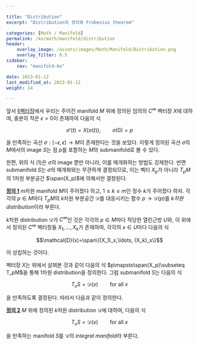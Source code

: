 ```yaml
---

title: "Distribution"
excerpt: "Distribution의 정의와 Frobenius theorem"

categories: [Math / Manifold]
permalink: /ko/math/manifold/distribution
header:
    overlay_image: /assets/images/Math/Manifold/Distribution.png
    overlay_filter: 0.5
sidebar: 
    nav: "manifold-ko"

date: 2023-01-12
last_modified_at: 2023-01-12
weight: 14

---
```


앞서 [§벡터장](/ko/math/manifold/vector_fields)에서 우리는 주어진 manifold $M$ 위에 정의된 임의의 $C^\infty$ 벡터장 $X$에 대하여, 충분히 작은 $\epsilon>0$이 존재하여 다음의 식

$$\sigma'(t)=X(\sigma(t)),\qquad \sigma(0)=p\tag{1}$$

을 만족하는 곡선 $\sigma:(-\epsilon,\epsilon)\rightarrow M$이 존재한다는 것을 보았다. 이렇게 정의된 곡선 $\sigma$의 $M$에서의 image $S$는 점 $p$를 포함하는 $M$의 submanifold로 볼 수 있다. 

한편, 위의 식 (1)은 $\sigma$의 image 뿐만 아니라, 이를 매개화하는 방법도 강제한다. 반면 submanifold $S$는 $\sigma$의 매개화와는 무관하게 결정되므로, 이는 벡터 $X_p$가 아니라 $T_pM$의 1차원 부분공간 $\span(X_p)$에 의해서만 결정된다.

<div class="definition" markdown="1">

<ins id="df1">**정의 1**</ins> $m$차원 manifold $M$이 주어졌다 하고, $1\leq k\leq m$인 정수 $k$가 주어졌다 하자. 각각의 $p\in M$마다 $T_pM$의 $k$차원 부분공간 $\mathcal{D}$를 대응시키는 함수 $p\rightarrow\mathcal{D}(p)$를 *$k$차원 distribution*이라 부른다. 

$k$차원 distribution $\mathcal{D}$가 $C^\infty$인 것은 각각의 $p\in M$마다 적당한 열린근방 $U$와, 이 위에서 정의된 $C^\infty$ 벡터장들 $X_1,\ldots, X_k$가 존재하여, 각각의 $x\in U$마다 다음의 식

$$\mathcal{D}(x)=\span\{(X_1)_x,\ldots, (X_k)_x\}$$

이 성립하는 것이다.

</div>

벡터장 $X$는 위에서 살펴본 것과 같이 다음의 식 $p\mapsto\span(X_p)\subseteq T_pM$을 통해 1차원 distribution을 정의한다. 그럼 submanifold $S$는 다음의 식

$$T_xS=\mathcal{D}(x)\qquad\text{for all $x$}$$

을 만족하도록 결정된다. 따라서 다음과 같이 정의한다.

<div class="definition" markdown="1">

<ins id="df2">**정의 2**</ins> $M$ 위에 정의된 $k$차원 distribution $\mathcal{D}$에 대하여, 다음의 식

$$T_xS=\mathcal{D}(x)\qquad\text{for all $x$}$$

을 만족하는 manifold $S$를 $\mathcal{D}$의 *integral manifold*라 부른다.

</div>

